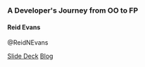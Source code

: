 ### A Developer's Journey from OO to FP
#### Reid Evans
@ReidNEvans

[Slide Deck](http://reidev275.github.io/ReducingDeveloperFriction/#/)
[Blog](http://reidev275.azurewebsites.net)